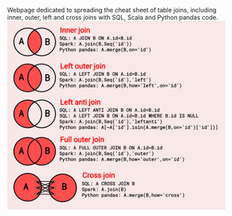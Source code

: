 Webpage dedicated to spreading the cheat sheet of table joins, including inner, outer, left and cross joins with SQL, Scala and Python pandas code.
![Table Join heat sheet](Table%20Join%20SQL%20Spark%20Python.jpg)
